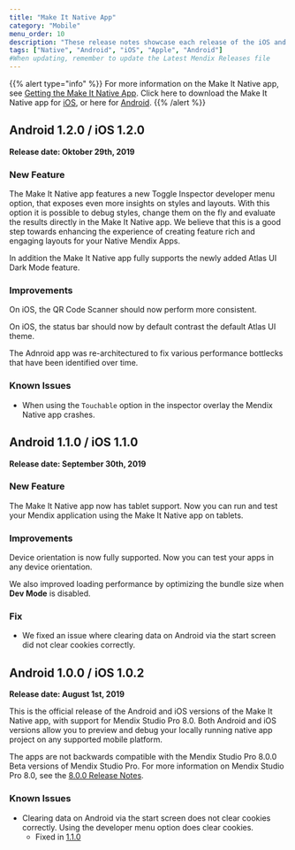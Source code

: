 ```yaml
---
title: "Make It Native App"
category: "Mobile"
menu_order: 10
description: "These release notes showcase each release of the iOS and Android Make It Native app versions."
tags: ["Native", "Android", "iOS", "Apple", "Android"]
#When updating, remember to update the Latest Mendix Releases file
---
```


{{% alert type="info" %}}
For more information on the Make It Native app, see [Getting the Make It Native App](/refguide/getting-the-make-it-native-app). Click here to download the Make It Native app for [iOS](https://apps.apple.com/app/make-it-native/id1334081181), or here for [Android](https://play.google.com/store/apps/details?id=com.mendix.developerapp).
{{% /alert %}}

## Android 1.2.0 / iOS 1.2.0
**Release date: Oktober 29th, 2019**

### New Feature

The Make It Native app features a new Toggle Inspector developer menu option, that exposes even more insights on styles and layouts. With this option it is possible to debug styles, change them on the fly and evaluate the results directly in the Make It Native app. We believe that this is a good step towards enhancing the experience of creating feature rich and engaging layouts for your Native Mendix Apps.

In addition the Make It Native app fully supports the newly added Atlas UI Dark Mode feature. 

### Improvements

On iOS, the QR Code Scanner should now perform more consistent. 

On iOS, the status bar should now by default contrast the default Atlas UI theme.

The Adnroid app was re-architectured to fix various performance bottlecks that have been identified over time.

### Known Issues
- When using the `Touchable` option in the inspector overlay the Mendix Native app crashes.


## Android 1.1.0 / iOS 1.1.0

**Release date: September 30th, 2019**

### New Feature

The Make It Native app now has tablet support. Now you can run and test your Mendix application using the Make It Native app on tablets. 

### Improvements

Device orientation is now fully supported. Now you can test your apps in any device orientation.

We also improved loading performance by optimizing the bundle size when **Dev Mode** is disabled. 

### Fix

* <a name="153"></a>We fixed an issue where clearing data on Android via the start screen did not clear cookies correctly.

## Android 1.0.0 / iOS 1.0.2

**Release date: August 1st, 2019**

This is the official release of the Android and iOS versions of the Make It Native app, with support for Mendix Studio Pro 8.0. Both Android and iOS versions allow you to preview and debug your locally running native app project on any supported mobile platform.

The apps are not backwards compatible with the Mendix Studio Pro 8.0.0 Beta versions of Mendix Studio Pro. For more information on Mendix Studio Pro 8.0, see the [8.0.0 Release Notes](/releasenotes/studio-pro/8.0).

### Known Issues

* Clearing data on Android via the start screen does not clear cookies correctly. Using the developer menu option does clear cookies.
	* Fixed in [1.1.0](#153) 
